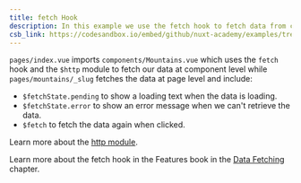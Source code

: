 ```yaml
---
title: fetch Hook
description: In this example we use the fetch hook to fetch data from components and from pages
csb_link: https://codesandbox.io/embed/github/nuxt-academy/examples/tree/master/data-fetching/fetch-hook?fontsize=14&hidenavigation=1&module=%2Fcomponents%2FMountains.vue&theme=dark&view=editor
---
```


<example-intro></example-intro>

`pages/index.vue` imports `components/Mountains.vue` which uses the `fetch` hook and the `$http` module to fetch our data at component level while `pages/mountains/_slug` fetches the data at page level and include:

- `$fetchState.pending` to show a loading text when the data is loading.
- `$fetchState.error` to show an error message when we can't retrieve the data.
- `$fetch` to fetch the data again when clicked.

<alert type="next">

Learn more about the [http module](https://http.nuxtjs.org/).

</alert>

<alert type="next">

Learn more about the fetch hook in the Features book in the [Data Fetching](/docs/features/data-fetching) chapter.

</alert>

<code-sandbox :src="csb_link"></code-sandbox>
